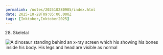 ```yaml
---
permalink: /notes/202510280905/index.html
date: 2025-10-28T09:05:00.000Z
tags: [Inktober,Inktober2025]
---
```


28. Skeletal

![A dinosaur standing behind an x-ray screen which his showing his bones inside his body. His legs and head are visible as normal](https://cdn.rknight.me/site/2025/inktober-2025-28.jpg)